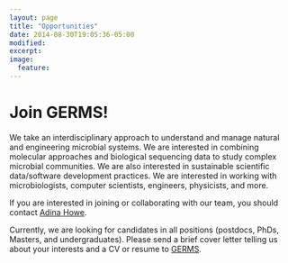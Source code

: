 ```yaml
---
layout: page
title: "Opportunities"
date: 2014-08-30T19:05:36-05:00
modified:
excerpt:
image:
  feature:
---
```


# Join GERMS! #

We take an interdisciplinary approach to understand and manage natural and engineering microbial systems.  We are interested in combining molecular approaches and biological sequencing data to study complex microbial communities.  We are also interested in sustainable scientific data/software development practices.  We are interested in working with microbiologists, computer scientists, engineers, physicists, and more.  

If you are interested in joining or collaborating with our team, you should contact [Adina Howe](mailto:germs.research@gmail.com).  

Currently, we are looking for candidates in all positions (postdocs, PhDs, Masters, and undergraduates).  Please send a brief cover letter telling us about your interests and a CV or resume to [GERMS](mailto:germs.research@gmail.com).  





